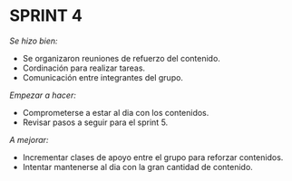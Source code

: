 # SPRINT 4 

*_Se hizo bien:_*

- Se organizaron reuniones de refuerzo del contenido.
- Cordinación para realizar tareas.
- Comunicación entre integrantes del grupo.

*_Empezar a hacer:_*

- Comprometerse a estar al dia con los contenidos.
- Revisar pasos a seguir para el sprint 5.

*_A mejorar:_*

- Incrementar clases de apoyo entre el grupo para reforzar contenidos.
- Intentar mantenerse al dia con la gran cantidad de contenido.
